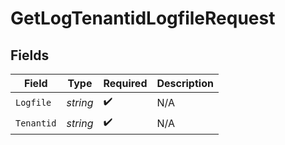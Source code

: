 # GetLogTenantidLogfileRequest


## Fields

| Field              | Type               | Required           | Description        |
| ------------------ | ------------------ | ------------------ | ------------------ |
| `Logfile`          | *string*           | :heavy_check_mark: | N/A                |
| `Tenantid`         | *string*           | :heavy_check_mark: | N/A                |